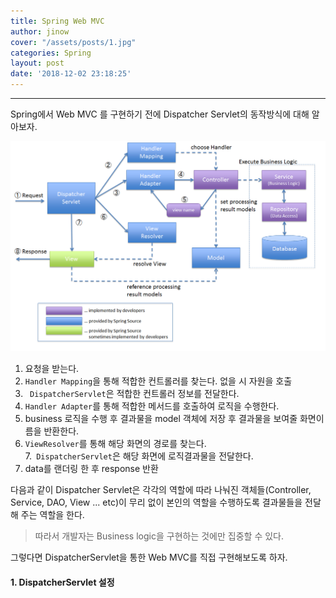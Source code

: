 ```yaml
---
title: Spring Web MVC
author: jinow
cover: "/assets/posts/1.jpg"
categories: Spring
layout: post
date: '2018-12-02 23:18:25'
---
```


---
Spring에서 Web MVC 를 구현하기 전에 Dispatcher Servlet의 동작방식에 대해 알아보자.

![dispatcher servlet architecture](/assets/posts/dps.png)

1. 요청을 받는다.  
2. `Handler Mapping`을 통해 적합한 컨트롤러를 찾는다. 없을 시 자원을 호출  
3. ` DispatcherServlet`은 적합한 컨트롤러 정보를 전달한다.  
4. `Handler Adapter`를 통해 적합한 메서드를 호출하여 로직을 수행한다.  
5. business 로직을 수행 후 결과물을 model 객체에 저장 후 결과물을 보여줄 화면이름을 반환한다.  
6. `ViewResolver`를 통해 해당 화면의 경로를 찾는다.  
7.` DispatcherServlet`은 해당 화면에 로직결과물을 전달한다.  
8. data를 랜더링 한 후 response 반환

다음과 같이 Dispatcher Servlet은 각각의 역할에 따라 나눠진 객체들(Controller, Service, DAO, View ... etc)이 무리 없이 본인의 역할을 수행하도록 결과물들을 전달해 주는 역할을 한다.  

> 따라서 개발자는 Business logic을 구현하는 것에만 집중할 수 있다.

그렇다면 DispatcherServlet을 통한 Web MVC를 직접 구현해보도록 하자.

#### 1. DispatcherServlet 설정
